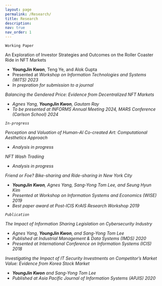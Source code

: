 ```yaml
---
layout: page
permalink: /Research/
title: Research
description:
nav: true
nav_order: 1
---
```


`Working Paper`

An Exploration of Investor Strategies and Outcomes on the Roller Coaster Ride in NFT Markets
- <b>YoungJin Kwon</b>, Teng Ye, and Alok Gupta 
- Presented at <i>Workshop on Information Technologies and Systems (WITS) 2023<i>
- In prepration for submission to a journal

Balancing the Gendered Price: Evidence from Decentralized NFT Markets
- Agnes Yang, <b>YoungJin Kwon</b>, Gautam Ray 
- To be presented at <i>INFORMS Annual Meeting 2024<i>, <i>MARS Conference (Carlson School) 2024<i>

`In-progress`

Perception and Valuation of Human-AI Co-created Art: Computational Aesthetics Approach
- Analysis in progress

NFT Wash Tradiing
- Analysis in progress

Friend or Foe? Bike-sharing and Ride-sharing in New York City
- <b>YoungJin Kwon</b>, Agnes Yang, Sang-Yong Tom Lee, and Seung Hyun Kim
- Presented at <i>Workshop on Information Systems and Economics (WISE) 2019</i>
- Best paper award at <i>Post-ICIS KrAIS Research Workshop 2019</i>

`Publication`

The Impact of Information Sharing Legislation on Cybersecurity Industry
- Agnes Yang, <b>YoungJin Kwon</b>, and Sang-Yong Tom Lee
- Published at <i>Industrial Management & Data Systems (IMDS) 2020</i>
- Presented at <i>International Conference on Information Systems (ICIS) 2018</i>

Investigating the Impact of IT Security Investments on Competitor’s Market Value: Evidence from Korea Stock Market
- <b>YoungJin Kwon</b> and Sang-Yong Tom Lee
- Published at <i>Asia Pacific Journal of Information Systems (APJIS) 2020</i>
